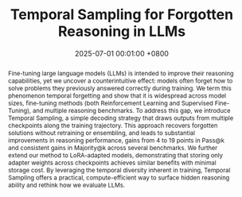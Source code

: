 ---
title:         "Temporal Sampling for Forgotten Reasoning in LLMs"
date:           2025-07-01 00:01:00 +0800
selected:       true
# pub:            "Thirteenth International Conference on Learning Representations (ICLR)"
pub: "Preprint"
pub_date:       "2025"
abstract: >-
  Fine-tuning large language models (LLMs) is intended to improve their reasoning capabilities, yet we uncover a counterintuitive effect: models often forget how to solve problems they previously answered correctly during training. We term this phenomenon temporal forgetting and show that it is widespread across model sizes, fine-tuning methods (both Reinforcement Learning and Supervised Fine-Tuning), and multiple reasoning benchmarks. To address this gap, we introduce Temporal Sampling, a simple decoding strategy that draws outputs from multiple checkpoints along the training trajectory. This approach recovers forgotten solutions without retraining or ensembling, and leads to substantial improvements in reasoning performance, gains from 4 to 19 points in Pass@k and consistent gains in Majority@k across several benchmarks. We further extend our method to LoRA-adapted models, demonstrating that storing only adapter weights across checkpoints achieves similar benefits with minimal storage cost. By leveraging the temporal diversity inherent in training, Temporal Sampling offers a practical, compute-efficient way to surface hidden reasoning ability and rethink how we evaluate LLMs.
  
cover:          /assets/images/covers/img_magpie.png
authors:
- Yuetai Li
- Zhangchen Xu
- Fengqing Jiang
- Bhaskar Ramasubramanian
- Luyao Niu
- Bill Yuchen Lin
- Xiang Yue
- Radha Poovendran
links:
  Preprint: https://arxiv.org/abs/2505.20196


---